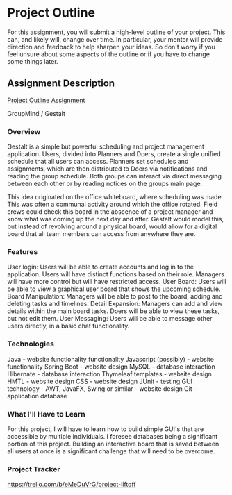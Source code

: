 # Project Outline
For this assignment, you will submit a high-level outline of your project. This can, and likely will, change over time. In particular, your mentor will provide direction and feedback to help sharpen your ideas. So don't worry if you feel unsure about some aspects of the outline or if you have to change some things later.

## Assignment Description
[Project Outline Assignment](https://education.launchcode.org/liftoff/modules/assignments/project-outline)

GroupMind / Gestalt

### Overview
Gestalt is a simple but powerful scheduling and project management application. Users, divided into Planners and Doers, create a single unified schedule that all users can access. Planners set schedules and assignments, which are then distributed to Doers via notifications and reading the group schedule. Both groups can interact via direct messaging between each other or by reading notices on the groups main page.

This idea originated on the office whiteboard, where scheduling was made. This was often a communal activity around which the office rotated. Field crews could check this board in the abscence of a project manager and know what was coming up the next day and after. Gestalt would model this, but instead of revolving around a physical board, would allow for a digital board that all team members can access from anywhere they are.

### Features
User login: Users will be able to create accounts and log in to the application. Users will have distinct functions based on their role. Managers will have more control but will have restricted access.
User Board: Users will be able to view a graphical user board that shows the upcoming schedule.
Board Manipulation: Managers will be able to post to the board, adding and deleting tasks and timelines.
Detail Expansion: Managers can add and view details within the main board tasks. Doers will be able to view these tasks, but not edit them.
User Messaging: Users will be able to message other users directly, in a basic chat functionality.

### Technologies
Java - website functionality functionality
Javascript (possibly) - website functionality
Spring Boot - website design
MySQL - database interaction
Hibernate - database interaction
Thymeleaf templates - website design
HMTL - website design
CSS - website design
JUnit - testing
GUI technology - AWT, JavaFX, Swing or similar - website design
Git - application database

### What I'll Have to Learn
For this project, I will have to learn how to build simple GUI's that are accessible by multiple individuals. I foresee databases being a significant portion of this project. Building an interactive board that is saved between all users at once is a significant challenge that will need to be overcome.

### Project Tracker
https://trello.com/b/eMeDuVrG/project-liftoff
